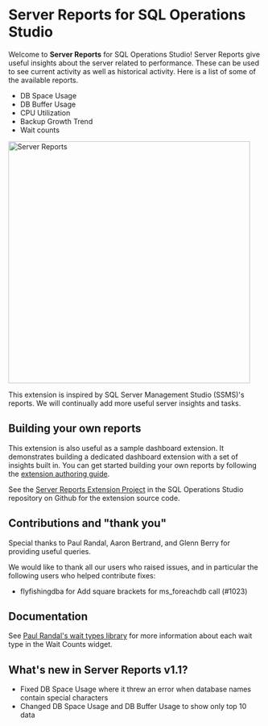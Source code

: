 # Server Reports for SQL Operations Studio

Welcome to **Server Reports** for SQL Operations Studio! Server Reports give useful insights about the server related to performance. These can be used to see current activity as well as historical activity. Here is a list of some of the available reports.

* DB Space Usage
* DB Buffer Usage
* CPU Utilization
* Backup Growth Trend
* Wait counts

<img src="https://github.com/Microsoft/sqlopsstudio/raw/master/samples/serverReports/images/server_reports.png" alt="Server Reports" style="width:480px;"/>

This extension is inspired by SQL Server Management Studio (SSMS)'s reports. We will continually add more useful server insights and tasks.

## Building your own reports
This extension is also useful as a sample dashboard extension. It demonstrates building a dedicated dashboard extension with a set of insights built in. You can get started building your own reports by following the [extension authoring guide].

See the [Server Reports Extension Project] in the SQL Operations Studio repository on Github for the extension source code.

[Server Reports Extension Project]:https://github.com/Microsoft/sqlopsstudio/tree/master/samples/serverReports
[extension authoring guide]:https://github.com/Microsoft/sqlopsstudio/wiki/Getting-started-with-Extensibility


## Contributions and "thank you"
Special thanks to Paul Randal, Aaron Bertrand, and Glenn Berry for providing useful queries.

We would like to thank all our users who raised issues, and in particular the following users who helped contribute fixes:
*	flyfishingdba for Add square brackets for ms_foreachdb call (#1023)


## Documentation
See [Paul Randal's wait types library] for more information about each wait type in the Wait Counts widget.


[Paul Randal's wait types library]:https://www.sqlskills.com/help/waits

## What's new in Server Reports v1.1?
* Fixed DB Space Usage where it threw an error when database names contain special characters
* Changed DB Space Usage and DB Buffer Usage to show only top 10 data